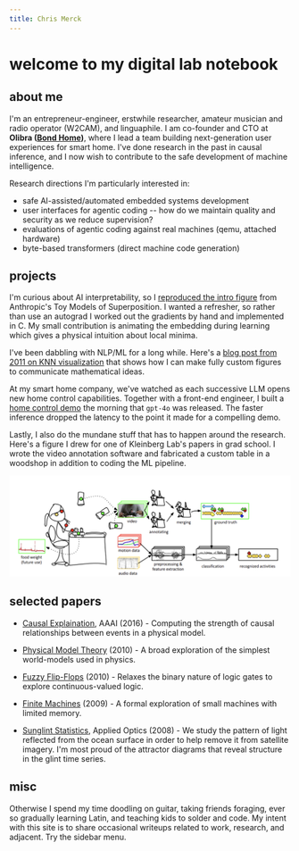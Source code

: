 ```yaml
---
title: Chris Merck
---
```


# welcome to my digital lab notebook

## about me

I'm an entrepreneur-engineer, erstwhile researcher, amateur musician and radio operator (W2CAM), and linguaphile. I am co-founder and CTO at **Olibra ([Bond Home](https://bondhome.io))**, where I lead a team building next-generation user experiences for smart home. I've done research in the past in causal inference, and I now wish to contribute to the safe development of machine intelligence.

Research directions I'm particularly interested in:

 - safe AI-assisted/automated embedded systems development
 - user interfaces for agentic coding -- how do we maintain quality and security as we reduce supervision?
 - evaluations of agentic coding against real machines (qemu, attached hardware)
 - byte-based transformers (direct machine code generation)

## projects

I'm curious about AI interpretability, so I [reproduced the intro figure](blog/2025/05/14/demonstrating-superposition/)
 from Anthropic's Toy Models of Superposition. I wanted a refresher, so rather than use an autograd I worked out the gradients by hand and implemented in C. My small contribution is animating the embedding during learning which gives a physical intuition about local minima.

I've been dabbling with NLP/ML for a long while. Here's a [blog post from 2011 on KNN visualization](https://quasiphysics.wordpress.com/2011/12/13/visualizing-k-nearest-neighbor-regression/) that shows how I can make fully custom figures to communicate mathematical ideas.

At my smart home company, we've watched as each successive LLM opens new home control capabilities. 
Together with a front-end engineer, I built a [home control demo](https://www.youtube.com/watch?v=F_rlwDuOiXU) the morning that `gpt-4o` was released.
The faster inference dropped the latency to the point it made for a compelling demo.

Lastly, I also do the mundane stuff that has to happen around the research. Here's a figure I drew for one of Kleinberg Lab's papers in grad school. I wrote the video annotation software and fabricated a custom table in a woodshop in addition to coding the ML pipeline.

![Kleinberg Lab](assets/pipeline.png)


## selected papers

- [Causal Explaination](https://github.com/chrismerck/chrismerck.github.io/raw/refs/heads/main/docs/assets/aaai-2016-merck.pdf), AAAI (2016) - Computing the strength of causal relationships between events in a physical model.

- [Physical Model Theory](https://github.com/chrismerck/chrismerck.github.io/raw/refs/heads/main/docs/assets/Merck-Physical_Model_Theory-2010.pdf) (2010) - A broad exploration of the simplest world-models used in physics.

- [Fuzzy Flip-Flops](https://github.com/chrismerck/chrismerck.github.io/raw/refs/heads/main/docs/assets/fuzzy-flip-flop.pdf) (2010) - Relaxes the binary nature of logic gates to explore continuous-valued logic.

- [Finite Machines](https://github.com/chrismerck/chrismerck.github.io/raw/refs/heads/main/docs/assets/finite_machines.pdf) (2009) - A formal exploration of small machines with limited memory.

- [Sunglint Statistics](https://github.com/chrismerck/chrismerck.github.io/raw/refs/heads/main/docs/assets/polarimetry.pdf), Applied Optics (2008) - We study the pattern of light reflected from the ocean surface in order to help remove it from satellite imagery. I'm most proud of the attractor diagrams that reveal structure in the glint time series.


## misc

Otherwise I spend my time doodling on guitar, taking friends foraging, ever so gradually learning Latin, and teaching kids to solder and code. My intent with this site is to share occasional writeups related to work, research, and adjacent. Try the sidebar menu.
